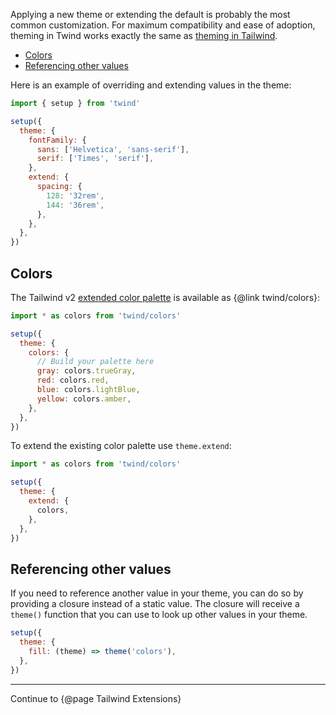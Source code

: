 Applying a new theme or extending the default is probably the most common customization. For maximum compatibility and ease of adoption, theming in Twind works exactly the same as [theming in Tailwind](https://tailwindcss.com/docs/theme).

<!-- START doctoc generated TOC please keep comment here to allow auto update -->
<!-- DON'T EDIT THIS SECTION, INSTEAD RE-RUN doctoc TO UPDATE -->

- [Colors](#colors)
- [Referencing other values](#referencing-other-values)

<!-- END doctoc generated TOC please keep comment here to allow auto update -->

Here is an example of overriding and extending values in the theme:

```js
import { setup } from 'twind'

setup({
  theme: {
    fontFamily: {
      sans: ['Helvetica', 'sans-serif'],
      serif: ['Times', 'serif'],
    },
    extend: {
      spacing: {
        128: '32rem',
        144: '36rem',
      },
    },
  },
})
```

## Colors

The Tailwind v2 [extended color palette](https://tailwindcss.com/docs/customizing-colors#color-palette-reference) is available as {@link twind/colors}:

```js
import * as colors from 'twind/colors'

setup({
  theme: {
    colors: {
      // Build your palette here
      gray: colors.trueGray,
      red: colors.red,
      blue: colors.lightBlue,
      yellow: colors.amber,
    },
  },
})
```

To extend the existing color palette use `theme.extend`:

```js
import * as colors from 'twind/colors'

setup({
  theme: {
    extend: {
      colors,
    },
  },
})
```

## Referencing other values

If you need to reference another value in your theme, you can do so by providing a closure instead of a static value. The closure will receive a `theme()` function that you can use to look up other values in your theme.

```js
setup({
  theme: {
    fill: (theme) => theme('colors'),
  },
})
```

<hr/>

Continue to {@page Tailwind Extensions}

